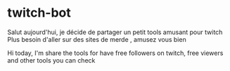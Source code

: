 # twitch-bot

Salut aujourd'hui, je décide de partager un petit tools amusant pour twitch
Plus besoin d'aller sur des sites de merde , amusez vous bien

Hi today, I'm share the tools for have free followers on twitch, free viewers and 
other tools you can check 
